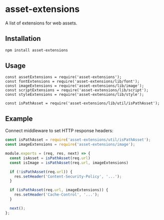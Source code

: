 # asset-extensions

A list of extensions for web assets.

## Installation

```bash
npm install asset-extensions
```

## Usage

```
const assetExtensions = require('asset-extensions');
const fontExtensions = require('asset-extensions/lib/font');
const imageExtensions = require('asset-extensions/lib/image');
const scriptExtensions = require('asset-extensions/lib/script');
const styleExtensions = require('asset-extensions/lib/style');

const isPathAsset = require('asset-extensions/lib/util/isPathAsset');
```

## Example

Connect middleware to set HTTP response headers:

```js
const isPathAsset = require('asset-extensions/util/isPathAsset');
const imageExtensions = require('asset-extensions/image');

module.exports = (req, res, next) => {
  const isAsset = isPathAsset(req.url)
  const isImage = isPathAsset(req.url, imageExtensions)

  if (!isPathAsset(req.url)) {
    res.setHeader('Content-Security-Policy', '...');
  }

  if (isPathAsset(req.url, imageExtensions)) {
    res.setHeader('Cache-Control', '...');
  }

  next();
};
```
